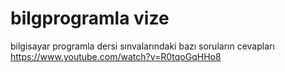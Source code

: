 # bilgprogramla vize
 bilgisayar programla dersi sınvalarındaki bazı soruların cevapları<br>
https://www.youtube.com/watch?v=R0tqoGqHHo8
